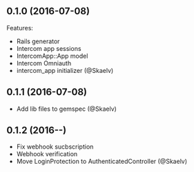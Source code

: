 ## 0.1.0 (2016-07-08)

Features:

  * Rails generator
  * Intercom app sessions
  * IntercomApp::App model
  * Intercom Omniauth
  * intercom_app initializer (@Skaelv)

## 0.1.1 (2016-07-08)

  * Add lib files to gemspec (@Skaelv)

## 0.1.2 (2016--)

  * Fix webhook sucbscription
  * Webhook verification
  * Move LoginProtection to AuthenticatedController (@Skaelv)
